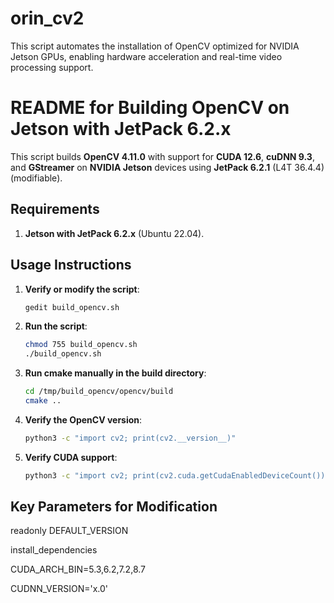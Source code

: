 # orin_cv2
This script automates the installation of OpenCV optimized for NVIDIA Jetson GPUs, enabling hardware acceleration and real-time video processing support.

# README for Building OpenCV on Jetson with JetPack 6.2.x

This script builds **OpenCV 4.11.0** with support for **CUDA 12.6**, **cuDNN 9.3**, and **GStreamer** on **NVIDIA Jetson** devices using **JetPack 6.2.1** (L4T 36.4.4) (modifiable).

## Requirements

1. **Jetson with JetPack 6.2.x** (Ubuntu 22.04).

## Usage Instructions

1. **Verify or modify the script**:
    ```bash
    gedit build_opencv.sh
    ```

2. **Run the script**:
    ```bash
    chmod 755 build_opencv.sh
    ./build_opencv.sh
    ```
3. **Run cmake manually in the build directory**:
    ```bash
    cd /tmp/build_opencv/opencv/build
    cmake ..
    ```
4. **Verify the OpenCV version**:
    ```bash
    python3 -c "import cv2; print(cv2.__version__)"
    ```

5. **Verify CUDA support**:
    ```bash
    python3 -c "import cv2; print(cv2.cuda.getCudaEnabledDeviceCount())"
    ```
## Key Parameters for Modification
readonly DEFAULT_VERSION

install_dependencies

CUDA_ARCH_BIN=5.3,6.2,7.2,8.7

CUDNN_VERSION='x.0'

